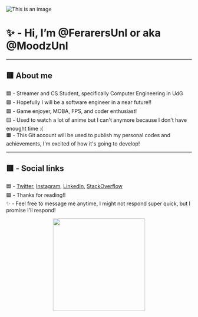 ![This is an image](https://s4.anilist.co/file/anilistcdn/user/banner/b258364-H8lnNHmUTwb5.jpg)

# ✨ - Hi, I’m @FerarersUnl or aka @MoodzUnl 
-----------------------------------------------------------------------------------------------------------------------------

## 🟥 About me 
🟦 - Streamer and CS Student, specifically Computer Engineering in UdG \
🟪 - Hopefully I will be a software engineer in a near future!! \
🟩 - Game enjoyer, MOBA, FPS, and coder enthusiast! \
🟨 - Used to watch a lot of anime but I can't anymore because I don't have enought time :( \
🟧 - This Git account will be used to publish my personal codes and achievements, I'm excited of how it's going to develop! 
 
-----------------------------------------------------------------------------------------------------------------------------
## 🟥 - Social links 
🟦 - [Twitter](https://twitter.com/moodzunl), [Instagram](https://www.instagram.com/ferarersunl/), [LinkedIn](https://www.linkedin.com/in/oscar-sarabia-engineer/), [StackOverflow](https://stackoverflow.com/users/19069915/ferarersunl) \
🟪 - Thanks for reading!!\
✨ - Feel free to message me anytime, I might not respond super quick, but I promise I'll respond! 

<p align="center">
  <img width="250" height="250" src="https://i.ibb.co/wrcMKzp/cms-files-10224-1671210503-Prancheta-3.png">
</p>
<!---
FerarersUnl/FerarersUnl is a ✨ special ✨ repository because its `README.md` (this file) appears on your GitHub profile.
You can click the Preview link to take a look at your changes.
--->
